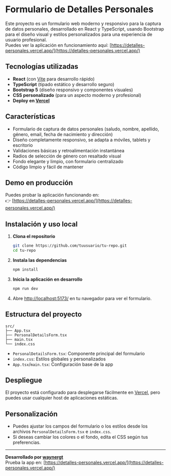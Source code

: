 # Formulario de Detalles Personales

Este proyecto es un formulario web moderno y responsivo para la captura de datos personales, desarrollado en React y TypeScript, usando Bootstrap para el diseño visual y estilos personalizados para una experiencia de usuario profesional.  
Puedes ver la aplicación en funcionamiento aquí: [https://detalles-personales.vercel.app/](https://detalles-personales.vercel.app/)

## Tecnologías utilizadas

- **React** (con [Vite](https://vitejs.dev/) para desarrollo rápido)
- **TypeScript** (tipado estático y desarrollo seguro)
- **Bootstrap 5** (diseño responsivo y componentes visuales)
- **CSS personalizado** (para un aspecto moderno y profesional)
- **Deploy en [Vercel](https://vercel.com/)**

## Características

- Formulario de captura de datos personales (saludo, nombre, apellido, género, email, fecha de nacimiento y dirección)
- Diseño completamente responsivo, se adapta a móviles, tablets y escritorio
- Validaciones básicas y retroalimentación instantánea
- Radios de selección de género con resaltado visual
- Fondo elegante y limpio, con formulario centralizado
- Código limpio y fácil de mantener

## Demo en producción

Puedes probar la aplicación funcionando en:  
👉 [https://detalles-personales.vercel.app/](https://detalles-personales.vercel.app/)

## Instalación y uso local

1. **Clona el repositorio**
   ```bash
   git clone https://github.com/tuusuario/tu-repo.git
   cd tu-repo
   ```

2. **Instala las dependencias**
   ```bash
   npm install
   ```

3. **Inicia la aplicación en desarrollo**
   ```bash
   npm run dev
   ```

4. Abre [http://localhost:5173/](http://localhost:5173/) en tu navegador para ver el formulario.

## Estructura del proyecto

```
src/
├── App.tsx
├── PersonalDetailsForm.tsx
├── main.tsx
└── index.css
```

- `PersonalDetailsForm.tsx`: Componente principal del formulario
- `index.css`: Estilos globales y personalizados
- `App.tsx`/`main.tsx`: Configuración base de la app

## Despliegue

El proyecto está configurado para desplegarse fácilmente en [Vercel](https://vercel.com/), pero puedes usar cualquier host de aplicaciones estáticas.

## Personalización

- Puedes ajustar los campos del formulario o los estilos desde los archivos `PersonalDetailsForm.tsx` e `index.css`.
- Si deseas cambiar los colores o el fondo, edita el CSS según tus preferencias.


---

**Desarrollado por [waynergt](https://github.com/waynergt)**  
Prueba la app en: [https://detalles-personales.vercel.app/](https://detalles-personales.vercel.app/)